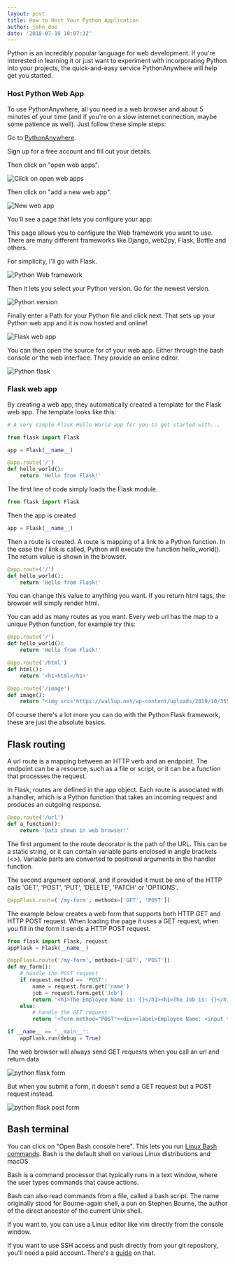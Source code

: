 ```yaml
---
layout: post
title: How to Host Your Python Application
author: john_doe
date: '2018-07-19 10:07:32'
---
```

Python is an incredibly popular language for web development. If you're interested in learning it or just want to experiment with incorporating Python into your projects, the quick-and-easy service PythonAnywhere will help get you started.

### Host Python Web App

To use PythonAnywhere, all you need is a web browser and about 5 minutes of your time (and if you're on a slow internet connection, maybe some patience as well). Just follow these simple steps:

Go to [PythonAnywhere](https://www.pythonanywhere.com/?affiliate_id=00535ced).

Sign up for a free account and fill out your details.

Then click on "open web apps".

![Click on open web apps](../../images/python-web-app.png)

Then click on "add a new web app".

![New web app](../images/python-new-web-app.png)

You'll see a page that lets you configure your app:

This page allows you to configure the Web framework you want to use. There are many different frameworks like Django, web2py, Flask, Bottle and others.

For simplicity, I'll go with Flask.

![Python Web framework](../images/python-web-framework.png)

Then it lets you select your Python version. Go for the newest version.

![Python version](../images/python-version.png)

Finally enter a Path for your Python file and click next. That sets up your Python web app and it is now hosted and online!

![Flask web app](../images/flask-web-app.png)

You can then open the source for of your web app. Either through the bash console or the web interface. They provide an online editor.

![Python flask](../images/python-flask.png)


### Flask web app

By creating a web app, they automatically created a template for the Flask web app. The template looks like this:

```python
# A very simple Flask Hello World app for you to get started with...

from flask import Flask

app = Flask(__name__)

@app.route('/')
def hello_world():
    return 'Hello from Flask!'
```

The first line of code simply loads the Flask module.

```python
from flask import Flask
```

Then the app is created

```python
app = Flask(__name__)
```

Then a route is created. A route is mapping of a link to a Python function. In the case the / link is called, Python will execute the function hello_world(). The return value is shown in the browser.

```python
@app.route('/')
def hello_world():
    return 'Hello from Flask!'
```

You can change this value to anything you want. If you return html tags, the browser will simply render html.

You can add as many routes as you want. Every web url has the map to a unique Python function, for example try this:

```python
@app.route('/')
def hello_world():
    return 'Hello from Flask!'

@app.route('/html')
def html():
    return '<h1>html</h1>'

@app.route('/image')
def image():
    return "<img src='https://wallup.net/wp-content/uploads/2019/10/355155-cat-meme-quote-funny-humor-grumpy-computer.jpg">'
`````

Of course there's a lot more you can do with the Python Flask framework, these are just the absolute basics.

## Flask routing

A url route is a mapping between an HTTP verb and an endpoint. The endpoint can be a resource, such as a file or script, or it can be a function that processes the request.

In Flask, routes are defined in the app object. Each route is associated with a handler, which is a Python function that takes an incoming request and produces an outgoing response.

```python
@app.route('/url')
def a_function():
    return 'Data shown in web browser!'
```

The first argument to the route decorator is the path of the URL. This can be a static string, or it can contain variable parts enclosed in angle brackets (<>). Variable parts are converted to positional arguments in the handler function.

The second argument optional, and if provided it must be one of the HTTP calls 'GET', 'POST', 'PUT', 'DELETE', 'PATCH' or 'OPTIONS'.

```python
@appFlask.route('/my-form', methods=['GET', 'POST'])
```

The example below creates a web form that supports both HTTP GET and HTTP POST request. When loading the page it uses a GET request, when you fill in the form it sends a HTTP POST request.

```python
from flask import Flask, request
appFlask = Flask(__name__)

@appFlask.route('/my-form', methods=['GET', 'POST'])
def my_form():
    # handle the POST request
    if request.method == 'POST':
        name = request.form.get('name')
        job = request.form.get('Job')
        return '<h1>The Employee Name is: {}</h1><h1>The Job is: {}</h1>'''.format(name, job)
    else:
        # handle the GET request
        return '<form method="POST"><div><label>Employee Name: <input type="text" name="name"></label></div><div><label>Job: <input type="text" name="Job"></label></div><input type="submit" value="Submit"></form>'

if __name__ == '__main__':
    appFlask.run(debug = True)
```

The web browser will always send GET requests when you call an url and return data

![python flask form](../images/flask-form.png)

But when you submit a form, it doesn't send a GET request but a POST request instead.

![python flask post form](../images/flask-form-post.png)



## Bash terminal

You can click on "Open Bash console here". This lets you run [Linux Bash commands](https://bsdnerds.org/what-is-linux-shell/). Bash is the default shell on various Linux distributions and macOS. 

Bash is a command processor that typically runs in a text window, where the user types commands that cause actions. 

Bash can also read commands from a file, called a bash script. The name originally stood for Bourne-again shell, a pun on Stephen Bourne, the author of the direct ancestor of the current Unix shell.

If you want to, you can use a Linux editor like vim directly from the console window.

If you want to use SSH access and push directly from your git repository, you'll need a paid account. There's a [guide](https://blog.pythonanywhere.com/87/) on that.

